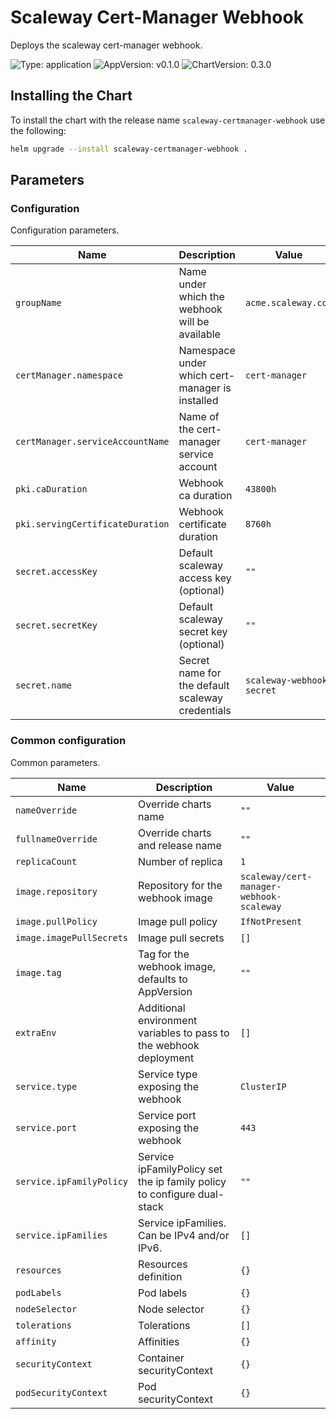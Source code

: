 # Scaleway Cert-Manager Webhook

Deploys the scaleway cert-manager webhook.

![Type: application](https://img.shields.io/badge/Type-application-informational?style=flat-square) ![AppVersion: v0.1.0](https://img.shields.io/badge/AppVersion-v0.1.0-informational?style=flat-square) ![ChartVersion: 0.3.0](https://img.shields.io/badge/ChartVersion-0.3.0-informational?style=flat-square)

## Installing the Chart

To install the chart with the release name `scaleway-certmanager-webhook` use the following:

```sh
helm upgrade --install scaleway-certmanager-webhook .
```

## Parameters

### Configuration

Configuration parameters.

| Name                             | Description                                      | Value                     |
| -------------------------------- | ------------------------------------------------ | ------------------------- |
| `groupName`                      | Name under which the webhook will be available   | `acme.scaleway.com`       |
| `certManager.namespace`          | Namespace under which cert-manager is installed  | `cert-manager`            |
| `certManager.serviceAccountName` | Name of the cert-manager service account         | `cert-manager`            |
| `pki.caDuration`                 | Webhook ca duration                              | `43800h`                  |
| `pki.servingCertificateDuration` | Webhook certificate duration                     | `8760h`                   |
| `secret.accessKey`               | Default scaleway access key (optional)           | `""`                      |
| `secret.secretKey`               | Default scaleway secret key (optional)           | `""`                      |
| `secret.name`                    | Secret name for the default scaleway credentials | `scaleway-webhook-secret` |


### Common configuration

Common parameters.

| Name                     | Description                                                             | Value                                    |
| ------------------------ | ----------------------------------------------------------------------- | ---------------------------------------- |
| `nameOverride`           | Override charts name                                                    | `""`                                     |
| `fullnameOverride`       | Override charts and release name                                        | `""`                                     |
| `replicaCount`           | Number of replica                                                       | `1`                                      |
| `image.repository`       | Repository for the webhook image                                        | `scaleway/cert-manager-webhook-scaleway` |
| `image.pullPolicy`       | Image pull policy                                                       | `IfNotPresent`                           |
| `image.imagePullSecrets` | Image pull secrets                                                      | `[]`                                     |
| `image.tag`              | Tag for the webhook image, defaults to AppVersion                       | `""`                                     |
| `extraEnv`               | Additional environment variables to pass to the webhook deployment      | `[]`                                     |
| `service.type`           | Service type exposing the webhook                                       | `ClusterIP`                              |
| `service.port`           | Service port exposing the webhook                                       | `443`                                    |
| `service.ipFamilyPolicy` | Service ipFamilyPolicy set the ip family policy to configure dual-stack | `""`                                     |
| `service.ipFamilies`     | Service ipFamilies. Can be IPv4 and/or IPv6.                            | `[]`                                     |
| `resources`              | Resources definition                                                    | `{}`                                     |
| `podLabels`              | Pod labels                                                              | `{}`                                     |
| `nodeSelector`           | Node selector                                                           | `{}`                                     |
| `tolerations`            | Tolerations                                                             | `[]`                                     |
| `affinity`               | Affinities                                                              | `{}`                                     |
| `securityContext`        | Container securityContext                                               | `{}`                                     |
| `podSecurityContext`     | Pod securityContext                                                     | `{}`                                     |
